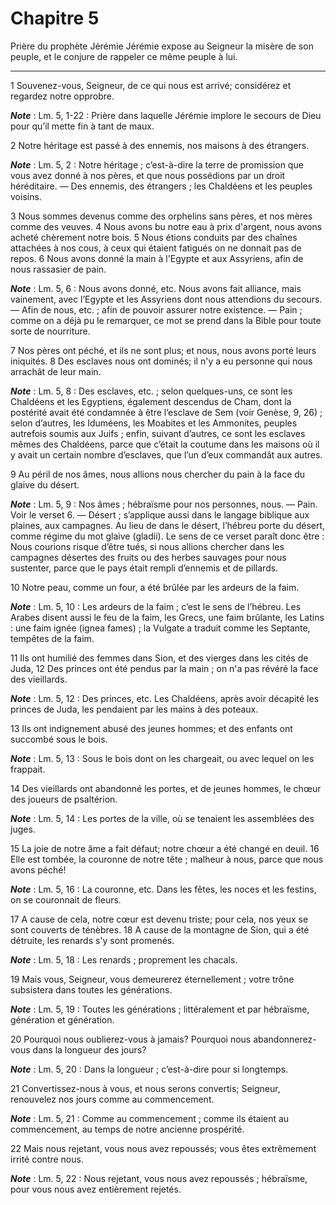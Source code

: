 # Chapitre 5

Prière du prophète Jérémie
Jérémie expose au Seigneur la misère de son peuple, et le conjure de rappeler ce même peuple à lui.

***

1 Souvenez-vous, Seigneur, de ce qui nous est arrivé; considérez et regardez notre opprobre.

***Note*** :  Lm. 5, 1-22 : Prière dans laquelle Jérémie implore le secours de Dieu pour qu’il mette fin à tant de maux.

2 Notre héritage est passé à des ennemis, nos maisons à des étrangers.

***Note*** :  Lm. 5, 2 : Notre héritage ; c’est-à-dire la terre de promission que vous avez donné à nos pères, et que nous possédions par un droit héréditaire. ― Des ennemis, des étrangers ; les Chaldéens et les peuples voisins.

3 Nous sommes devenus comme des orphelins sans pères, et nos mères comme des veuves. 4 Nous avons bu notre eau à prix d'argent, nous avons acheté chèrement notre bois. 5 Nous étions conduits par des chaînes attachées à nos cous, à ceux qui étaient fatigués on ne donnait pas de repos. 6 Nous avons donné la main à l'Egypte et aux Assyriens, afin de nous rassasier de pain.

***Note*** :  Lm. 5, 6 : Nous avons donné, etc. Nous avons fait alliance, mais vainement, avec l’Egypte et les Assyriens dont nous attendions du secours. ― Afin de nous, etc. ; afin de pouvoir assurer notre existence. ― Pain ; comme on a déjà pu le remarquer, ce mot se prend dans la Bible pour toute sorte de nourriture.


7 Nos pères ont péché, et ils ne sont plus; et nous, nous avons porté leurs iniquités. 8 Des esclaves nous ont dominés; il n'y a eu personne qui nous arrachât de leur main.

***Note*** :  Lm. 5, 8 : Des esclaves, etc. ; selon quelques-uns, ce sont les Chaldéens et les Egyptiens, également descendus de Cham, dont la postérité avait été condamnée à être l’esclave de Sem (voir Genèse, 9, 26) ; selon d’autres, les Iduméens, les Moabites et les Ammonites, peuples autrefois soumis aux Juifs ; enfin, suivant d’autres, ce sont les esclaves mêmes des Chaldéens, parce que c’était la coutume dans les maisons où il y avait un certain nombre d’esclaves, que l’un d’eux commandât aux autres.

9 Au péril de nos âmes, nous allions nous chercher du pain à la face du glaive du désert.

***Note*** :  Lm. 5, 9 : Nos âmes ; hébraïsme pour nos personnes, nous. ― Pain. Voir le verset 6. ― Désert ; s’applique aussi dans le langage biblique aux plaines, aux campagnes. Au lieu de dans le désert, l’hébreu porte du désert, comme régime du mot glaive (gladii). Le sens de ce verset paraît donc être : Nous courions risque d’être tués, si nous allions chercher dans les campagnes désertes des fruits ou des herbes sauvages pour nous sustenter, parce que le pays était rempli d’ennemis et de pillards.

10 Notre peau, comme un four, a été brûlée par les ardeurs de la faim.

***Note*** :  Lm. 5, 10 : Les ardeurs de la faim ; c’est le sens de l’hébreu. Les Arabes disent aussi le feu de la faim, les Grecs, une faim brûlante, les Latins : une faim ignée (ignea fames) ; la Vulgate a traduit comme les Septante, tempêtes de la faim.


11 Ils ont humilié des femmes dans Sion, et des vierges dans les cités de Juda, 12 Des princes ont été pendus par la main ; on n'a pas révéré la face des vieillards.

***Note*** :  Lm. 5, 12 : Des princes, etc. Les Chaldéens, après avoir décapité les princes de Juda, les pendaient par les mains à des poteaux.

13 Ils ont indignement abusé des jeunes hommes; et des enfants ont succombé sous le bois.

***Note*** :  Lm. 5, 13 : Sous le bois dont on les chargeait, ou avec lequel on les frappait.

14 Des vieillards ont abandonné les portes, et de jeunes hommes, le chœur des joueurs de psaltérion.

***Note*** :  Lm. 5, 14 : Les portes de la ville, où se tenaient les assemblées des juges.


15 La joie de notre âme a fait défaut; notre chœur a été changé en deuil. 16 Elle est tombée, la couronne de notre tête ; malheur à nous, parce que nous avons péché!

***Note*** :  Lm. 5, 16 : La couronne, etc. Dans les fêtes, les noces et les festins, on se couronnait de fleurs.

17 A cause de cela, notre cœur est devenu triste; pour cela, nos yeux se sont couverts de ténèbres. 18 A cause de la montagne de Sion, qui a été détruite, les renards s'y sont promenés.

***Note*** :  Lm. 5, 18 : Les renards ; proprement les chacals.


19 Mais vous, Seigneur, vous demeurerez éternellement ; votre trône subsistera dans toutes les générations.

***Note*** :  Lm. 5, 19 : Toutes les générations ; littéralement et par hébraïsme, génération et génération.

20 Pourquoi nous oublierez-vous à jamais? Pourquoi nous abandonnerez-vous dans la longueur des jours?

***Note*** :  Lm. 5, 20 : Dans la longueur ; c’est-à-dire pour si longtemps.

21 Convertissez-nous à vous, et nous serons convertis; Seigneur, renouvelez nos jours comme au commencement.

***Note*** :  Lm. 5, 21 : Comme au commencement ; comme ils étaient au commencement, au temps de notre ancienne prospérité.

22 Mais nous rejetant, vous nous avez repoussés; vous êtes extrêmement irrité contre nous.

***Note*** :  Lm. 5, 22 : Nous rejetant, vous nous avez repoussés ; hébraïsme, pour vous nous avez entièrement rejetés.

